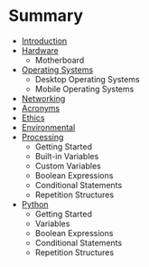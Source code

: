 # Summary

* [Introduction](README.md)
* [Hardware](hardwaremd.md)
   * Motherboard
* [Operating Systems](operating_systems.md)
   * Desktop Operating Systems
   * Mobile Operating Systems
* [Networking](networking.md)
* [Acronyms](acronyms.md)
* [Ethics](ethics.md)
* [Environmental](environmental.md)
* [Processing](processing.md)
   * Getting Started
   * Built-in Variables
   * Custom Variables
   * Boolean Expressions
   * Conditional Statements
   * Repetition Structures
* [Python](python.md)
   * Getting Started
   * Variables
   * Boolean Expressions
   * Conditional Statements
   * Repetition Structures


